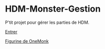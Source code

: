 # HDM-Monster-Gestion

P'tit projet pour gérer les parties de HDM.

[Entrer](https://megaju.github.io/HDM-Monster-Gestion/index.html)

[Figurine de OneMonk](http://onemonk.com)
